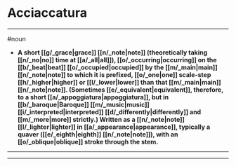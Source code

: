 # Acciaccatura
---
#noun
- **A short [[g/_grace|grace]] [[n/_note|note]] (theoretically taking [[n/_no|no]] time at [[a/_all|all]]), [[o/_occurring|occurring]] on the [[b/_beat|beat]] [[o/_occupied|occupied]] by the [[m/_main|main]] [[n/_note|note]] to which it is prefixed, [[o/_one|one]] scale-step [[h/_higher|higher]] or [[l/_lower|lower]] than that [[m/_main|main]] [[n/_note|note]]. (Sometimes [[e/_equivalent|equivalent]], therefore, to a short [[a/_appoggiatura|appoggiatura]], but in [[b/_baroque|Baroque]] [[m/_music|music]] [[i/_interpreted|interpreted]] [[d/_differently|differently]] and [[m/_more|more]] strictly.) Written as a [[n/_note|note]] [[l/_lighter|lighter]] in [[a/_appearance|appearance]], typically a quaver ([[e/_eighth|eighth]] [[n/_note|note]]), with an [[o/_oblique|oblique]] stroke through the stem.**
---
---
